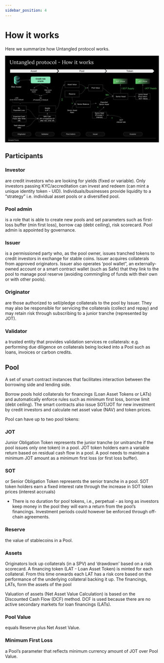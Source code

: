 ```yaml
---
sidebar_position: 4
---
```


# How it works

Here we summarize how Untangled protocol works.

![Untangled_How it works](../img/Untangled_How-it-works.png)


## Participants

### Investor

are credit investors who are looking for yields (fixed or variable). Only investors passing KYC/accreditation can invest and redeem (can mint a unique identity token - UID). Individuals/businesses provide liquidity to a “strategy” i.e. individual asset pools or a diversified pool.

### Pool admin

is a role that is able to create new pools and set parameters such as first-loss buffer (min first loss), borrow cap (debt ceiling), risk scorecard. Pool admin is appointed by governance.

### Issuer

is a permissioned party who, as the pool owner, issues tranched tokens to credit investors in exchange for stable coins. Issuer acquires collaterals from approved originators. Issuer also operates ‘pool wallet”, an externally-owned account or a smart contract wallet (such as Safe) that they link to the pool to manage pool reserve (avoiding commingling of funds with their own or with other pools).

### Originator

are those authorized to sell/pledge collaterals to the pool by Issuer. They may also be responsible for servicing the collaterals (collect and repay) and may retain risk through subscribing to a junior tranche (represented by JOT).

### Validator

a trusted entity that provides validation services re collaterals: e.g. performing due diligence on collaterals being locked into a Pool such as loans, invoices or carbon credits.

## Pool

A set of smart contract instances that facilitates interaction between the borrowing side and lending side.

Borrow pools hold collaterals for financings (Loan Asset Tokens or LATs) and automatically enforce rules such as minimum first loss, borrow limit (debt ceiling). The smart contracts also issue SOT/JOT for new investment by credit investors and calculate net asset value (NAV) and token prices.

Pool can have up to two pool tokens:

### JOT

Junior Obligation Token represents the junior tranche (or unitranche if the pool issues only one token) in a pool. JOT token holders earn a variable return based on residual cash flow in a pool. A pool needs to maintain a minimum JOT amount as a minimum first loss (or first loss buffer).

### SOT

or Senior Obligation Token represents the senior tranche in a pool. SOT token holders earn a fixed interest rate through the increase in SOT token prices (interest accruals)

- There is no duration for pool tokens, i.e., perpetual - as long as investors keep money in the pool they will earn a return from the pool’s financings. Investment periods could however be enforced through off-chain agreements.

### Reserve

the value of stablecoins in a Pool.

### Assets

Originators lock up collaterals (in a SPV) and ‘drawdown' based on a risk scorecard. A financing token (LAT - Loan Asset Token) is minted for each collateral. From this time onwards each LAT has a risk core based on the performance of the underlying collateral backing it up. The financings, LATs, form the assets of the pool

Valuation of assets (Net Asset Value Calculation) is based on the Discounted Cash Flow (DCF) method. DCF is used because there are no active secondary markets for loan financings (LATs).

### Pool Value

equals Reserve plus Net Asset Value.

### Minimum First Loss

a Pool’s parameter that reflects minimum currency amount of JOT over Pool Value.
